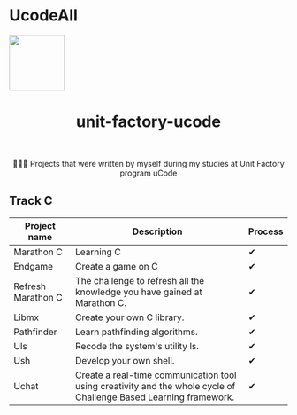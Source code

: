 # UcodeAll


   </a>
    <a href="https://ucode.world/en/" target="_blank">
        <img src="https://github.com/viacheslavpleshkov/unit-factory-ucode/blob/master/.git_images/ucode_logo.png?raw=true" height="100px">
    </a>
    <h1 align="center">unit-factory-ucode</h1>
    <br>
</p>
<p align="center">🏊🏻‍♂️ Projects that were written by myself during my studies at Unit Factory program uCode</p>

## Track C
|Project name|Description|Process|
|----------------|----------------------------------------------------|---|
|Marathon C|Learning C|✔|
|Endgame|Create a game on C|✔|
|Refresh Marathon C|The challenge to refresh all the knowledge you have gained at Marathon C.|✔|
|Libmx|Create your own C library.|✔|
|Pathfinder|Learn pathfinding algorithms.|✔ |
|Uls|Recode the system's utility ls.|✔|
|Ush|Develop your own shell.|✔|
|Uchat|Create a real-time communication tool using creativity and the whole cycle of Challenge Based Learning framework.|✔|
